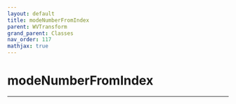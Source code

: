```yaml
---
layout: default
title: modeNumberFromIndex
parent: WVTransform
grand_parent: Classes
nav_order: 117
mathjax: true
---
```


#  modeNumberFromIndex




---


